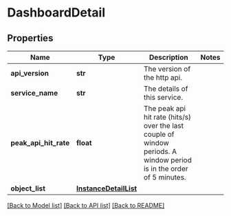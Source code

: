 # DashboardDetail

## Properties
Name | Type | Description | Notes
------------ | ------------- | ------------- | -------------
**api_version** | **str** | The version of the http api. | 
**service_name** | **str** | The details of this service. | 
**peak_api_hit_rate** | **float** | The peak api hit rate (hits/s) over the last couple of window periods. A window period is in the order of 5 minutes. | 
**object_list** | [**InstanceDetailList**](InstanceDetailList.md) |  | 

[[Back to Model list]](../README.md#documentation-for-models) [[Back to API list]](../README.md#documentation-for-api-endpoints) [[Back to README]](../README.md)


